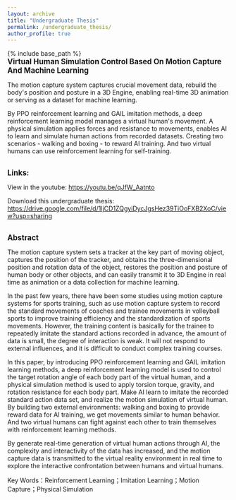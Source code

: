 ```yaml
---
layout: archive
title: "Undergraduate Thesis"
permalink: /undergraduate_thesis/
author_profile: true
---
```


{% include base_path %}
<br/><span style="font-weight: bold; font-size: 1.2em;">Virtual Human Simulation Control Based On Motion Capture And Machine Learning</span><br/>

The motion capture system captures crucial movement data, rebuild the body's position and posture in a 3D Engine, enabling real-time 3D animation or serving as a dataset for machine learning.

By PPO reinforcement learning and GAIL imitation methods, a deep reinforcement learning model manages a virtual human's movement. A physical simulation applies forces and resistance to movements, enables AI to learn and simulate human actions from recorded datasets. Creating two scenarios - walking and boxing - to reward AI training. And two virtual humans can use reinforcement learning for self-training.

<!-- 链接 -->
<br/><span style="font-weight: bold; font-size: 1.2em;">Links:</span><br/>

View in the youtube: <a href=" https://youtu.be/qJfW_Aatnto " target="_blank"><u>https://youtu.be/qJfW_Aatnto</u></a>

Download this undergraduate thesis: <a href=" https://drive.google.com/file/d/1IjCD1ZQgyiDycJgsHez39TiOoFXB2XoC/view?usp=sharing " target="_blank"><u>https://drive.google.com/file/d/1IjCD1ZQgyiDycJgsHez39TiOoFXB2XoC/view?usp=sharing</u></a>

<br/><span style="font-weight: bold; font-size: 1.2em;">Abstract</span><br/>

The motion capture system sets a tracker at the key part of moving object, captures the position of the tracker, and obtains the three-dimensional position and rotation data of the object, restores the position and posture of human body or other objects, and can easily transmit it to 3D Engine in real time as animation or a data collection for machine learning.

In the past few years, there have been some studies using motion capture systems for sports training, such as use motion capture system to record the standard movements of coaches and trainee movements in volleyball sports to improve training efficiency and the standardization of sports movements. However, the training content is basically for the trainee to repeatedly imitate the standard actions recorded in advance, the amount of data is small, the degree of interaction is weak. It will not respond to external influences, and it is difficult to conduct complex training courses.

In this paper, by introducing PPO reinforcement learning and GAIL imitation learning methods, a deep reinforcement learning model is used to control the target rotation angle of each body part of the virtual human, and a physical simulation method is used to apply torsion torque, gravity, and rotation resistance for each body part. Make AI learn to imitate the recorded standard action data set, and realize the motion simulation of virtual human. By building two external environments: walking and boxing to provide reward data for AI training, we get movements similar to human behavior. And two virtual humans can fight against each other to train themselves with reinforcement learning methods.

By generate real-time generation of virtual human actions through AI, the complexity and interactivity of the data has increased, and the motion capture data is transmitted to the virtual reality environment in real time to explore the interactive confrontation between humans and virtual humans.

Key Words：Reinforcement Learning；Imitation Learning；Motion Capture；Physical Simulation